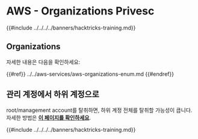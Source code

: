# AWS - Organizations Privesc

{{#include ../../../../banners/hacktricks-training.md}}

## Organizations

자세한 내용은 다음을 확인하세요:

{{#ref}}
../../aws-services/aws-organizations-enum.md
{{#endref}}

## 관리 계정에서 하위 계정으로

root/management account를 탈취하면, 하위 계정 전체를 탈취할 가능성이 큽니다.\
자세한 방법은 [**이 페이지를 확인하세요**](../../index.html#compromising-the-organization).

{{#include ../../../../banners/hacktricks-training.md}}
